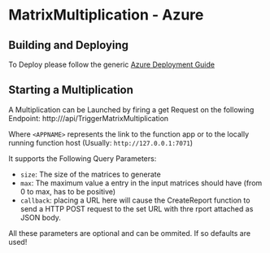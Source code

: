 # MatrixMultiplication - Azure

## Building and Deploying

To Deploy please follow the generic [Azure Deployment Guide](/azure_deploy.md)

## Starting a Multiplication

A Multiplication can be Launched by firing a get Request on the following Endpoint: http://<APPNAME>/api/TriggerMatrixMultiplication

Where `<APPNAME>` represents the link to the function app or to the locally running function host (Usually: `http://127.0.0.1:7071`)

It supports the Following Query Parameters:
- `size`: The size of the matrices to generate
- `max`: The maximum value a entry in the input matrices should have (from 0 to max, has to be positive)
- `callback`: placing a URL here will cause the CreateReport function to send a HTTP POST request to the set URL with thre rport attached as JSON body.

All these parameters are optional and can be ommited. If so defaults are used!
